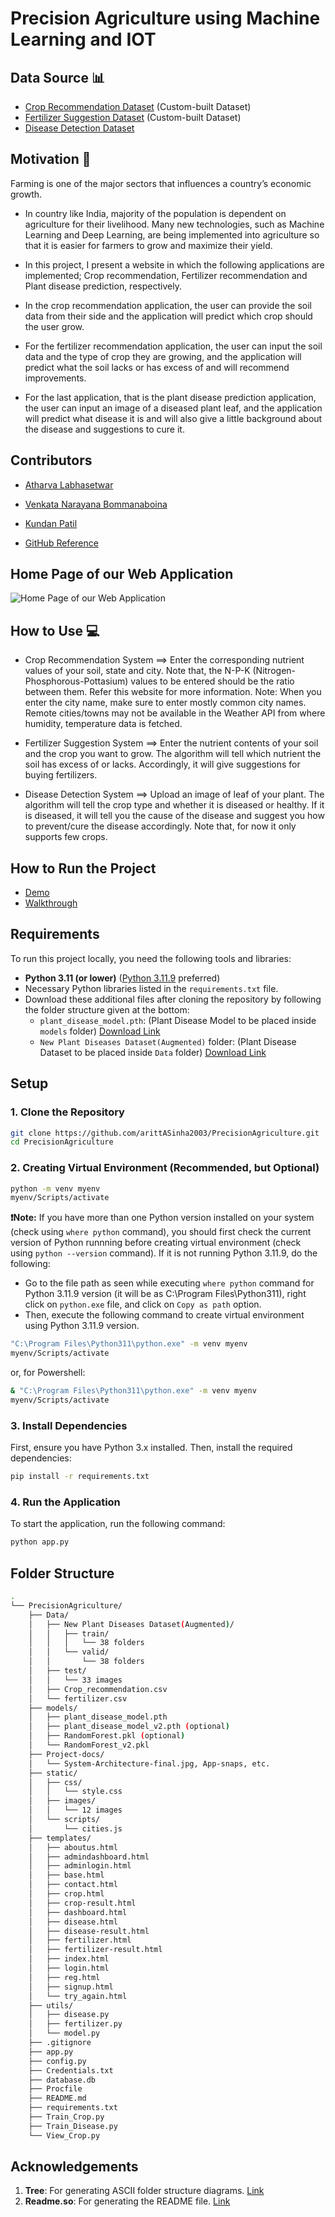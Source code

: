 # Precision Agriculture using Machine Learning and IOT

## Data Source 📊

- [Crop Recommendation Dataset](https://www.kaggle.com/atharvaingle/crop-recommendation-dataset) (Custom-built Dataset)
- [Fertilizer Suggestion Dataset](https://github.com/Gladiator07/Harvestify/blob/master/Data-processed/fertilizer.csv) (Custom-built Dataset)
- [Disease Detection Dataset](https://www.kaggle.com/vipoooool/new-plant-diseases-dataset)

## Motivation 💪

Farming is one of the major sectors that influences a country’s economic growth.

- In country like India, majority of the population is dependent on agriculture for their livelihood. Many new technologies, such as Machine Learning and Deep Learning, are being implemented into agriculture so that it is easier for farmers to grow and maximize their yield.

- In this project, I present a website in which the following applications are implemented; Crop recommendation, Fertilizer recommendation and Plant disease prediction, respectively.

- In the crop recommendation application, the user can provide the soil data from their side and the application will predict which crop should the user grow.

- For the fertilizer recommendation application, the user can input the soil data and the type of crop they are growing, and the application will predict what the soil lacks or has excess of and will recommend improvements.

- For the last application, that is the plant disease prediction application, the user can input an image of a diseased plant leaf, and the application will predict what disease it is and will also give a little background about the disease and suggestions to cure it.

## Contributors

- [Atharva Labhasetwar](https://www.linkedin.com/in/atharva-labhasetwar)

- [Venkata Narayana Bommanaboina](https://www.linkedin.com/in/bvnarayana515739/)

- [Kundan Patil](https://www.linkedin.com/in/kundan-patil-638979199)

- [GitHub Reference](https://github.com/atharval1/precision-agriculture-using-machine-learning)

## Home Page of our Web Application

![Home Page of our Web Application](https://github.com/atharval1/precision-agriculture-using-machine-learning/blob/main/Project-docs/App-snaps/Home.png)

## How to Use 💻

- Crop Recommendation System ==> Enter the corresponding nutrient values of your soil, state and city. Note that, the N-P-K (Nitrogen-Phosphorous-Pottasium) values to be entered should be the ratio between them. Refer this website for more information. Note: When you enter the city name, make sure to enter mostly common city names. Remote cities/towns may not be available in the Weather API from where humidity, temperature data is fetched.

- Fertilizer Suggestion System ==> Enter the nutrient contents of your soil and the crop you want to grow. The algorithm will tell which nutrient the soil has excess of or lacks. Accordingly, it will give suggestions for buying fertilizers.

- Disease Detection System ==> Upload an image of leaf of your plant. The algorithm will tell the crop type and whether it is diseased or healthy. If it is diseased, it will tell you the cause of the disease and suggest you how to prevent/cure the disease accordingly. Note that, for now it only supports few crops.

## How to Run the Project

- [Demo](https://youtu.be/kU0nf-rzusE)
- [Walkthrough](https://youtu.be/eJ-KytG2H5w)

## Requirements

To run this project locally, you need the following tools and libraries:

- **Python 3.11 (or lower)** ([Python 3.11.9](https://www.python.org/downloads/release/python-3119/) preferred)
- Necessary Python libraries listed in the `requirements.txt` file.
- Download these additional files after cloning the repository by following the folder structure given at the bottom:
    - `plant_disease_model.pth`: (Plant Disease Model to be placed inside `models` folder) [Download Link](https://drive.google.com/file/d/1suOVoZSw5yaDwKZqNe3XxwTklQrXYyBG/view?usp=sharing)
    - `New Plant Diseases Dataset(Augmented)` folder: (Plant Disease Dataset to be placed inside `Data` folder) [Download Link](https://drive.google.com/drive/folders/1MaPU1utHu3E6CMo6c09qdDma4ueQ15mz?usp=sharing)

## Setup

### 1. Clone the Repository
```bash
git clone https://github.com/arittASinha2003/PrecisionAgriculture.git
cd PrecisionAgriculture
```

### 2. Creating Virtual Environment (Recommended, but Optional)
```bash
python -m venv myenv
myenv/Scripts/activate
```
**❗Note:** If you have more than one Python version installed on your system (check using `where python` command), you should first check the current version of Python runnning before creating virtual environment (check using `python --version` command). If it is not running Python 3.11.9, do the following:

- Go to the file path as seen while executing `where python` command for Python 3.11.9 version (it will be as C:\Program Files\Python311), right click on `python.exe` file, and click on `Copy as path` option.
- Then, execute the following command to create virtual environment using Python 3.11.9 version.
```bash
"C:\Program Files\Python311\python.exe" -m venv myenv
myenv/Scripts/activate
```
or, for Powershell:
```bash
& "C:\Program Files\Python311\python.exe" -m venv myenv
myenv/Scripts/activate
```

### 3. Install Dependencies
First, ensure you have Python 3.x installed. Then, install the required dependencies:
```bash
pip install -r requirements.txt
```

### 4. Run the Application
To start the application, run the following command:
```bash
python app.py
```

## Folder Structure

```bash
.
└── PrecisionAgriculture/
    ├── Data/
    │   ├── New Plant Diseases Dataset(Augmented)/
    │   │   ├── train/
    │   │   │   └── 38 folders
    │   │   └── valid/
    │   │       └── 38 folders
    │   ├── test/
    │   │   └── 33 images
    │   ├── Crop_recommendation.csv
    │   └── fertilizer.csv
    ├── models/
    │   ├── plant_disease_model.pth
    │   ├── plant_disease_model_v2.pth (optional)
    │   ├── RandomForest.pkl (optional)
    │   └── RandomForest_v2.pkl
    ├── Project-docs/
    │   └── System-Architecture-final.jpg, App-snaps, etc.
    ├── static/
    │   ├── css/
    │   │   └── style.css
    │   ├── images/
    │   │   └── 12 images
    │   └── scripts/
    │       └── cities.js
    ├── templates/
    │   ├── aboutus.html
    │   ├── admindashboard.html
    │   ├── adminlogin.html
    │   ├── base.html
    │   ├── contact.html
    │   ├── crop.html
    │   ├── crop-result.html
    │   ├── dashboard.html
    │   ├── disease.html
    │   ├── disease-result.html
    │   ├── fertilizer.html
    │   ├── fertilizer-result.html
    │   ├── index.html
    │   ├── login.html
    │   ├── reg.html
    │   ├── signup.html
    │   └── try_again.html
    ├── utils/
    │   ├── disease.py
    │   ├── fertilizer.py
    │   └── model.py
    ├── .gitignore
    ├── app.py
    ├── config.py
    ├── Credentials.txt
    ├── database.db
    ├── Procfile
    ├── README.md
    ├── requirements.txt
    ├── Train_Crop.py
    ├── Train_Disease.py
    └── View_Crop.py
```

## Acknowledgements

1. **Tree**: For generating ASCII folder structure diagrams. [Link](https://tree.nathanfriend.com/)
2. **Readme.so**: For generating the README file. [Link](https://readme.so/)
